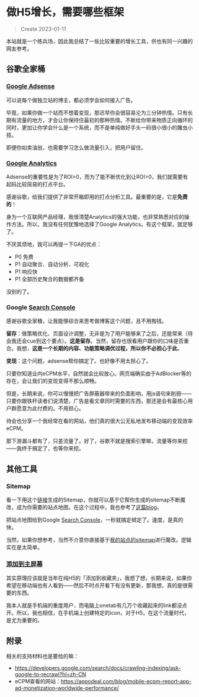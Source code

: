 # 做H5增长，需要哪些框架
> Create 2023-01-11

本站就是一个练兵场，因此我总结了一些比较重要的增长工具，供也有同一兴趣的网友参考。

## 谷歌全家桶

### [Google Adsense](www.google.com/adsense)
可以说每个做独立站的博主，都必须学会如何接入广告。

毕竟，如果你做一个站而不想着变现，那迟早你会很容易沦为三分钟热情。只有长期有流量的地方，才会让你保持住最初的那种热情。不断给你带来物质正向循环的同时，更加让你学会什么是一个系统，而不是单纯做好手头一码很小很小的雕虫小技。

即便你如卖油翁，也需要学习怎么做流量引入，把用户留住。

### [Google Analytics](analytics.google.com)
Adsense的重要性是为了ROI>0，而为了能不断优化到让ROI>0，我们就需要有起码比较简易的打点平台。

感谢谷歌，给我们提供了非常开箱即用的打点分析工具。最重要的是，它是**免费的**！

身为一个互联网产品经理，我很清楚Analytics的强大功能，也非常熟悉对应的操作方法。所以，我没有任何犹豫地选择了Google Analytics。有这个框架，就足够了。

不厌其烦地，我可以再提一下GA的优点：

- P0 免费
- P1 自动聚合、自动分析、可视化
- P1 响应快
- P1 全部历史聚合的数据都齐备

没别的了。

### Google [Search Console](search.google.com)

感谢谷歌全家桶，让我能够综合来思考做博客这个问题，且不用掏钱。

**留存**：做策略优化、页面设计调整，无非是为了用户能够来了之后，还能常来（待会我还会cue到这个要点）。**这是留存**。当然，留存也很看用户跟你的口味是否重合。我想，**这是一个长期的内容、功能策略调优过程，所以你不必担心于此**。

**变现**：这个问题，adsense帮你搞定了。也好像不用太担心了。

只要你知道业内eCPM水平，自然就会比较放心。网页端确实由于AdBlocker等的存在，会让我们的变现变得不那么顺畅。

但是，长期来说，你可以慢慢把广告屏蔽器带来的负面影响，用js语句来削弱——只要你跟铁杆读者们说清楚，广告是看文章同时需要的东西，那还是会有最核心用户群愿意为此付费的。不用担心。

待会也分享一个我经常在看的网站，他们真的很大公无私地发布移动端的变现效率eCPM。

那下游漏斗都有了，只差流量了。好了，谷歌不就是搜索引擎嘛，流量等你来挖——我终于搞定了，也等你来挖。

## 其他工具
### Sitemap
看一下用这个[链接](https://www.web-site-map.com/xml_sitemap.php)生成的Sitemap，你就可以基于它帮你生成的sitemap不断魔改，成为你需要的站点地图。在这个过程中，我也参考了[这篇blog](https://www.yundianseo.com/create-sitemap/)。

把站点地图给到Google [Search Console](search.google.com)，一秒就搞定绑定了。速度，是真的快。

当然，如果你想参考，当然不介意你直接基于[我的站点的sitemap](https://datapub.jcli.site/sitemap.xml)进行魔改。逻辑实在是太简单。

### [添加到主屏幕](https://developer.mozilla.org/zh-CN/docs/Web/Progressive_web_apps/Add_to_home_screen)

其实原理应该就是当年在纯H5的「添加到收藏夹」，我想了想，长期来说，如果你希望在移动端也有人看到——然后不时点开看下有没有更新，那我想，真的是很需要的东西。

我本人就是手机端的重度用户，而电脑上onetab有几万个收藏起来的link都没点开。所以，我也相信，在手机端上创建特定的icon，对于H5，在这个流量时代，是尤为重要的。

## 附录
相关的支持材料也是要给的嘛：
- https://developers.google.com/search/docs/crawling-indexing/ask-google-to-recrawl?hl=zh-CN
- eCPM查看的网站：https://appodeal.com/blog/mobile-ecpm-report-app-ad-monetization-worldwide-performance/
